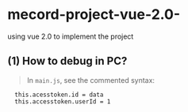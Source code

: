 # mecord-project-vue-2.0-
using vue 2.0 to implement the project

(1) How to debug in PC?
-----
>In `main.js`, see the commented syntax:
  ```
    this.acesstoken.id = data
    this.accesstoken.userId = 1
  ```
